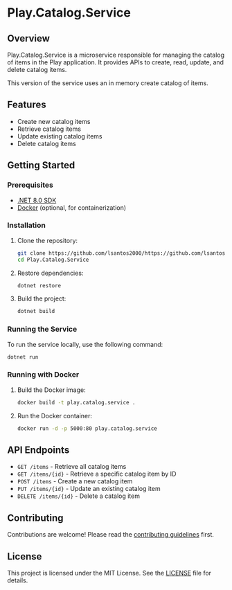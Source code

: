 # Play.Catalog.Service

## Overview

Play.Catalog.Service is a microservice responsible for managing the catalog of items in the Play application. It provides APIs to create, read, update, and delete catalog items.

This version of the service uses an in memory create catalog of items.

## Features

- Create new catalog items
- Retrieve catalog items
- Update existing catalog items
- Delete catalog items

## Getting Started

### Prerequisites

- [.NET 8.0 SDK](https://dotnet.microsoft.com/download/dotnet/8.0)
- [Docker](https://www.docker.com/get-started) (optional, for containerization)

### Installation

1. Clone the repository:

   ```sh
   git clone https://github.com/lsantos2000/https://github.com/lsantos2000/DotNetWebAPIPractice-Play.Catalog.git
   cd Play.Catalog.Service
   ```

2. Restore dependencies:

   ```sh
   dotnet restore
   ```

3. Build the project:
   ```sh
   dotnet build
   ```

### Running the Service

To run the service locally, use the following command:

```sh
dotnet run
```

### Running with Docker

1. Build the Docker image:

   ```sh
   docker build -t play.catalog.service .
   ```

2. Run the Docker container:
   ```sh
   docker run -d -p 5000:80 play.catalog.service
   ```

## API Endpoints

- `GET /items` - Retrieve all catalog items
- `GET /items/{id}` - Retrieve a specific catalog item by ID
- `POST /items` - Create a new catalog item
- `PUT /items/{id}` - Update an existing catalog item
- `DELETE /items/{id}` - Delete a catalog item

## Contributing

Contributions are welcome! Please read the [contributing guidelines](CONTRIBUTING.md) first.

## License

This project is licensed under the MIT License. See the [LICENSE](LICENSE) file for details.
